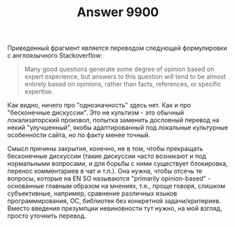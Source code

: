﻿---
title: "Answer 9900"
se.owner.user_id: 240512
se.owner.display_name: "MSDN.WhiteKnight"
se.owner.link: "https://ru.meta.stackoverflow.com/users/240512/msdn-whiteknight"
se.answer_id: 9900
se.question_id: 9897
se.post_type: answer
se.score: 1
se.is_accepted: False
---
<p>Приведенный фрагмент является переводом следующей формулировки с англоязычного Stackoverflow:</p>

<blockquote>
  <p>Many good questions generate some degree of opinion based on expert experience, but answers to this question will tend to be almost entirely based on opinions, rather than facts, references, or specific expertise.</p>
</blockquote>

<p>Как видно, ничего про "однозначность" здесь нет. Как и про "бесконечные дискуссии". Это не культизм - это обычный локализаторский произвол, попытка заменить дословный перевод на некий "улучшенный", якобы адаптированный под локальные культурные особенности сайта, но по факту менее точный. </p>

<p>Смысл причины закрытия, конечно, не в том, чтобы прекращать бесконечные дискуссии (такие дискуссии часто возникают и под нормальными вопросами, и для борьбы с ними существует блокировка, перенос комментариев в чат и т.п.). Она нужна, чтобы отсечь те вопросы, которые на EN SO называются "primarily opinion-based" - основанные главным образом на мнениях, т.е., проще говоря, слишком субъективные, например, сравнение различных языков программирования, ОС, библиотек без конкретной задачи/критериев. Вместо введения презумпции невиновности тут нужно, на мой взгляд, просто уточнить перевод.</p>
